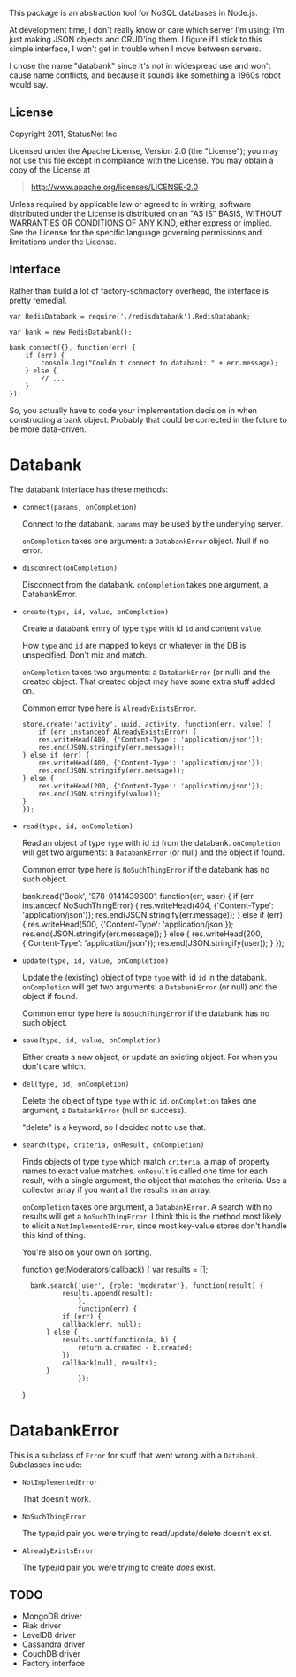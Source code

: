 This package is an abstraction tool for NoSQL databases in Node.js.

At development time, I don't really know or care which server I'm
using; I'm just making JSON objects and CRUD'ing them. I figure if I
stick to this simple interface, I won't get in trouble when I move
between servers.

I chose the name "databank" since it's not in widespread use and won't
cause name conflicts, and because it sounds like something a 1960s
robot would say.

License
-------

Copyright 2011, StatusNet Inc.

Licensed under the Apache License, Version 2.0 (the "License");
you may not use this file except in compliance with the License.
You may obtain a copy of the License at

> http://www.apache.org/licenses/LICENSE-2.0

Unless required by applicable law or agreed to in writing, software
distributed under the License is distributed on an "AS IS" BASIS,
WITHOUT WARRANTIES OR CONDITIONS OF ANY KIND, either express or implied.
See the License for the specific language governing permissions and
limitations under the License.

Interface
---------

Rather than build a lot of factory-schmactory overhead, the interface
is pretty remedial.

    var RedisDatabank = require('./redisdatabank').RedisDatabank;

    var bank = new RedisDatabank();

    bank.connect({}, function(err) {
        if (err) {
            console.log("Couldn't connect to databank: " + err.message);
        } else {
       	    // ...       	  
        }
    });

So, you actually have to code your implementation decision in when
constructing a bank object. Probably that could be corrected in the
future to be more data-driven.

Databank
========

The databank interface has these methods:

* `connect(params, onCompletion)`

  Connect to the databank. `params` may be used by the underlying server.

  `onCompletion` takes one argument: a `DatabankError` object. Null if no error.

* `disconnect(onCompletion)`

  Disconnect from the databank. `onCompletion` takes one argument, a DatabankError.

* `create(type, id, value, onCompletion)`

  Create a databank entry of type `type` with id `id` and content `value`.

  How `type` and `id` are mapped to keys or whatever in the DB is
  unspecified. Don't mix and match.

  `onCompletion` takes two arguments: a `DatabankError` (or null) and the
  created object. That created object may have some extra stuff added on.

  Common error type here is `AlreadyExistsError`.

      store.create('activity', uuid, activity, function(err, value) {
          if (err instanceof AlreadyExistsError) {
	      res.writeHead(409, {'Content-Type': 'application/json'});
	      res.end(JSON.stringify(err.message));
	  } else if (err) {
	      res.writeHead(400, {'Content-Type': 'application/json'});
	      res.end(JSON.stringify(err.message));
	  } else {
	      res.writeHead(200, {'Content-Type': 'application/json'});
	      res.end(JSON.stringify(value));
	  }
      });

* `read(type, id, onCompletion)`

  Read an object of type `type` with id `id` from the databank. `onCompletion` will get
  two arguments: a `DatabankError` (or null) and the object if found.

  Common error type here is `NoSuchThingError` if the databank has no such object.

    bank.read('Book', '978-0141439600', function(err, user) {
	if (err instanceof NoSuchThingError) {
	    res.writeHead(404, {'Content-Type': 'application/json'});
	    res.end(JSON.stringify(err.message));
	} else if (err) {
	    res.writeHead(500, {'Content-Type': 'application/json'});
	    res.end(JSON.stringify(err.message));
	} else {
	    res.writeHead(200, {'Content-Type': 'application/json'});
	    res.end(JSON.stringify(user));
        }
    });

* `update(type, id, value, onCompletion)`

  Update the (existing) object of type `type` with id `id` in the databank. `onCompletion`
  will get two arguments: a `DatabankError` (or null) and the object if found.

  Common error type here is `NoSuchThingError` if the databank has no such object.

* `save(type, id, value, onCompletion)`

  Either create a new object, or update an existing object. For when
  you don't care which.

* `del(type, id, onCompletion)`

  Delete the object of type `type` with id `id`. `onCompletion` takes one
  argument, a `DatabankError` (null on success).

  "delete" is a keyword, so I decided not to use that.

* `search(type, criteria, onResult, onCompletion)`

  Finds objects of type `type` which match `criteria`, a map of
  property names to exact value matches. `onResult` is called one time
  for each result, with a single argument, the object that matches the
  criteria. Use a collector array if you want all the results in an array.

  `onCompletion` takes one argument, a `DatabankError`. A search with
  no results will get a `NoSuchThingError`. I think this is the method
  most likely to elicit a `NotImplementedError`, since most key-value
  stores don't handle this kind of thing.

  You're also on your own on sorting.

    function getModerators(callback) {
        var results = [];

        bank.search('user', {role: 'moderator'}, function(result) {
    			results.append(result);
                    },
                    function(err) {
		        if (err) {
			    callback(err, null);
			} else {
			    results.sort(function(a, b) { 
			        return a.created - b.created;
			    });
			    callback(null, results);
			}
                    });
    }

DatabankError
=============

This is a subclass of `Error` for stuff that went wrong with a
`Databank`. Subclasses include:

* `NotImplementedError`
  
  That doesn't work.

* `NoSuchThingError`

  The type/id pair you were trying to read/update/delete doesn't exist.

* `AlreadyExistsError`

  The type/id pair you were trying to create *does* exist.

TODO
----

* MongoDB driver
* Riak driver
* LevelDB driver
* Cassandra driver
* CouchDB driver
* Factory interface
